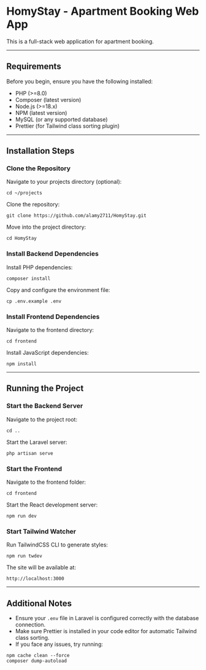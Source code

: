 # HomyStay - Apartment Booking Web App

This is a full-stack web application for apartment booking.

---

## Requirements

Before you begin, ensure you have the following installed:

- PHP (>=8.0)
- Composer (latest version)
- Node.js (>=18.x)
- NPM (latest version)
- MySQL (or any supported database)
- Prettier (for Tailwind class sorting plugin)

---

## Installation Steps

### Clone the Repository

Navigate to your projects directory (optional):

```
cd ~/projects
```

Clone the repository:

```
git clone https://github.com/alamy2711/HomyStay.git
```

Move into the project directory:

```
cd HomyStay
```

### Install Backend Dependencies

Install PHP dependencies:

```
composer install
```

Copy and configure the environment file:

```
cp .env.example .env
```


### Install Frontend Dependencies

Navigate to the frontend directory:

```
cd frontend
```

Install JavaScript dependencies:

```
npm install
```

---

## Running the Project

### Start the Backend Server

Navigate to the project root:

```
cd ..
```

Start the Laravel server:

```
php artisan serve
```

### Start the Frontend

Navigate to the frontend folder:

```
cd frontend
```

Start the React development server:

```
npm run dev
```

### Start Tailwind Watcher

Run TailwindCSS CLI to generate styles:

```
npm run twdev
```

The site will be available at:

```
http://localhost:3000
```

---

## Additional Notes

- Ensure your `.env` file in Laravel is configured correctly with the database connection.
- Make sure Prettier is installed in your code editor for automatic Tailwind class sorting.
- If you face any issues, try running:

```
npm cache clean --force
composer dump-autoload
```

